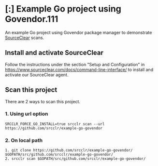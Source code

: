 # [:] Example Go project using Govendor.111

An example Go project using Govendor package manager to demonstrate [SourceClear](https://www.sourceclear.com) scans.

## Install and activate SourceClear
Follow the instructions under the section "Setup and Configuration" in https://www.sourceclear.com/docs/command-line-interface/ to install and activate our SourceClear agent.

## Scan this project
There are 2 ways to scan this project.

### 1. Using url option
`SRCCLR_FORCE_GO_INSTALL=true srcclr scan --url https://github.com/srcclr/example-go-govendor`

### 2. On local path
```
1. git clone https://github.com/srcclr/example-go-govendor/ $GOPATH/src/github.com/srcclr/example-go-govendor/
2. srcclr scan $GOPATH/src/github.com/srcclr/example-go-govendor/
```
